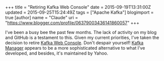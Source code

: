 +++
title = "Retiring Kafka Web Console"
date = 2015-09-19T13:31:00Z
updated = 2015-09-25T15:24:49Z
tags = ["Apache Kafka"]
blogimport = true 
[author]
	name = "Claude"
	uri = "https://www.blogger.com/profile/06379003436141860057"
+++

I've been a busy bee the past few months. The lack of activity on my blog and GitHub is a testament to this. Given my current priorities, I've taken the decision to retire <a href="https://github.com/claudemamo/kafka-web-console" target="_blank">Kafka Web Console</a>. Don't despair yourself! <a href="https://github.com/yahoo/kafka-manager" target="_blank">Kafka Manager</a> appears to be a more sophisticated alternative to what I've developed, and besides, it's maintained by Yahoo.
